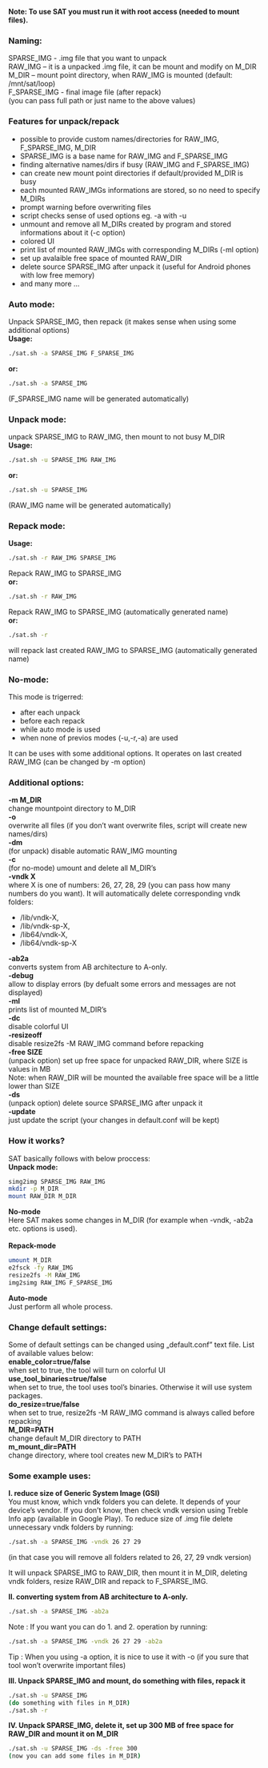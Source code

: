 **Note: To use SAT you must run it with root access (needed to mount files).**

### Naming:
SPARSE_IMG - .img file that you want to unpack\
RAW_IMG – it is a unpacked .img file, it can be mount and modify on M_DIR\
M_DIR – mount point directory, when RAW_IMG is mounted (default: /mnt/sat/loop)\
F_SPARSE_IMG - final image file (after repack)\
(you can pass full path or just name to the above values)

### Features for unpack/repack
* possible to provide custom names/directories for RAW_IMG, F_SPARSE_IMG, M_DIR
* SPARSE_IMG is a base name for RAW_IMG and F_SPARSE_IMG
* finding alternative names/dirs if busy (RAW_IMG and F_SPARSE_IMG)
* can create new mount point directories if default/provided M_DIR is busy
* each mounted RAW_IMGs informations are stored, so no need to specify M_DIRs
* prompt warning before overwriting files
* script checks sense of used options eg. -a with -u
* unmount and remove all M_DIRs created by program and stored informations about it (-c option)
* colored UI
* print list of mounted RAW_IMGs with corresponding M_DIRs (-ml option)
* set up avalaible free space of mounted RAW_DIR
* delete source SPARSE_IMG after unpack it (useful for Android phones with low free memory)
* and many more ...


### Auto mode:
Unpack SPARSE_IMG, then repack (it makes sense when using some additional options)\
**Usage:**
```sh
./sat.sh -a SPARSE_IMG F_SPARSE_IMG
```
**or:**
```sh
./sat.sh -a SPARSE_IMG
```
(F_SPARSE_IMG name will be generated automatically)

### Unpack mode:
unpack SPARSE_IMG to RAW_IMG, then mount to not busy M_DIR\
**Usage:**
```sh
./sat.sh -u SPARSE_IMG RAW_IMG
```
**or:**
```sh
./sat.sh -u SPARSE_IMG
```
(RAW_IMG name will be generated automatically)

### Repack mode:
**Usage:**
```sh
./sat.sh -r RAW_IMG SPARSE_IMG
```
Repack RAW_IMG to SPARSE_IMG\
**or:**
```sh
./sat.sh -r RAW_IMG 
```
Repack RAW_IMG to SPARSE_IMG (automatically generated name)\
**or:**
```sh
./sat.sh -r
```
will repack last created RAW_IMG to SPARSE_IMG (automatically generated name)

### No-mode:
This mode is trigerred:
- after each unpack
- before each repack
- while auto mode is used
- when none of previos modes (-u,-r,-a) are used

It can be uses with some additional options. It operates on last created RAW_IMG (can be changed by -m option)


### Additional options:
**-m M_DIR**\
change mountpoint directory to M_DIR\
**-o**\
overwrite all files (if you don’t want overwrite files,	script will create new names/dirs)\
**-dm**\
(for unpack) disable automatic RAW_IMG mounting\
**-c**\
(for no-mode) umount and delete all M_DIR’s\
**-vndk X**\
where X is one of numbers: 26, 27, 28, 29 (you can pass how many numbers do you want). It will automatically delete corresponding vndk folders:
* /lib/vndk-X, 
* /lib/vndk-sp-X,
* /lib64/vndk-X,
* /lib64/vndk-sp-X

**-ab2a**\
converts system from AB architecture to A-only.\
**-debug**\
allow to display errors (by defualt some errors and messages are not displayed)\
**-ml**\
prints list of mounted M_DIR’s\
**-dc**\
disable colorful UI\
**-resizeoff**\
disable resize2fs -M RAW_IMG command before repacking\
**-free SIZE**\
(unpack option) set up free space for unpacked RAW_DIR, where SIZE is values in MB\
Note: when RAW_DIR will be mounted the available free space will be a little lower than SIZE\
**-ds**\
(unpack option) delete source SPARSE_IMG after unpack it\
**-update**\
just update the script (your changes in default.conf will be kept)

### How it works?
SAT basically follows with below proccess:\
**Unpack mode:**

```sh
simg2img SPARSE_IMG RAW_IMG
mkdir -p M_DIR
mount RAW_DIR M_DIR
```
**No-mode**\
Here SAT makes some changes in M_DIR (for example when -vndk, -ab2a etc. options is used).\
<br>
**Repack-mode**

```sh
umount M_DIR
e2fsck -fy RAW_IMG
resize2fs -M RAW_IMG
img2simg RAW_IMG F_SPARSE_IMG
```
**Auto-mode**\
Just perform all whole process.

### Change default settings:
Some of default settings can be changed using „default.conf” text file. List of available values below:\
**enable_color=true/false**\
when set to true, the tool will turn on colorful UI\
**use_tool_binaries=true/false**\
when set to true, the tool uses tool’s binaries. Otherwise it will use system packages.\
**do_resize=true/false**\
when set to true,  resize2fs -M RAW_IMG command is always called before repacking\
**M_DIR=PATH**\
change default M_DIR directory to PATH\
**m_mount_dir=PATH**\
change directory, where tool creates new M_DIR’s to PATH


### Some example uses:

**I. reduce size of Generic System Image (GSI)**\
You must know, which vndk folders you can delete. It depends of your device’s vendor. If you don’t know, then check vndk version using Treble Info app (available in Google Play). To reduce size of .img file delete unnecessary vndk folders by running:

```sh
./sat.sh -a SPARSE_IMG -vndk 26 27 29
```
(in that case you will remove all folders related to 26, 27, 29 vndk version)

It will unpack SPARSE_IMG to RAW_DIR, then mount it in M_DIR, deleting vndk folders, resize RAW_DIR and repack to F_SPARSE_IMG.

**II. converting system from AB architecture to A-only.**
```sh
./sat.sh -a SPARSE_IMG -ab2a
```
Note : If you want you can do 1. and 2. operation by running: 
```sh
./sat.sh -a SPARSE_IMG -vndk 26 27 29 -ab2a
```
Tip : When you using -a option, it is nice to use it with -o (if you sure that tool won’t overwrite important files)

**III. Unpack SPARSE_IMG and mount, do something with files, repack it**
```sh
./sat.sh -u SPARSE_IMG
(do something with files in M_DIR)
./sat.sh -r 
```

**IV. Unpack SPARSE_IMG, delete it, set up 300 MB of free space for RAW_DIR and mount it on M_DIR**
```sh
./sat.sh -u SPARSE_IMG -ds -free 300
(now you can add some files in M_DIR)
```
